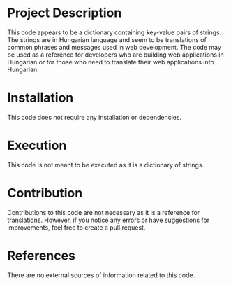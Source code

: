 # Project Description

This code appears to be a dictionary containing key-value pairs of strings. The strings are in Hungarian language and seem to be translations of common phrases and messages used in web development. The code may be used as a reference for developers who are building web applications in Hungarian or for those who need to translate their web applications into Hungarian.

# Installation

This code does not require any installation or dependencies.

# Execution

This code is not meant to be executed as it is a dictionary of strings.

# Contribution

Contributions to this code are not necessary as it is a reference for translations. However, if you notice any errors or have suggestions for improvements, feel free to create a pull request.

# References

There are no external sources of information related to this code.